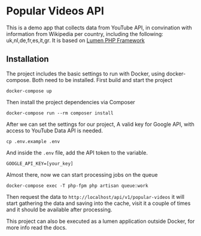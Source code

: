 # Popular Videos API

This is a demo app that collects data from YouTube API, in convination with information from Wikipedia per country, including the following: uk,nl,de,fr,es,it,gr.
It is based on [Lumen PHP Framework](https://lumen.laravel.com)

## Installation

The project includes the basic settings to run with Docker, using docker-compose. Both need to be installed.
First build and start the project
```shell
docker-compose up
```

Then install the project dependencies via Composer
```shell
docker-compose run --rm composer install
```

After we can set the settings for our project, A valid key for Google API, with access to YouTube Data API is needed.
```shell
cp .env.example .env
```
And inside the `.env` file, add the API token to the variable.
```shell
GOOGLE_API_KEY=[your_key]
```

Almost there, now we can start processing jobs on the queue
```shell
docker-compose exec -T php-fpm php artisan queue:work
```

Then request the data to `http://localhost/api/v1/popular-videos` it will start gathering the data and saving into the cache, visit it a couple of times and it should be available after processing.

This project can also be executed as a lumen application outside Docker, for more info read the docs.
